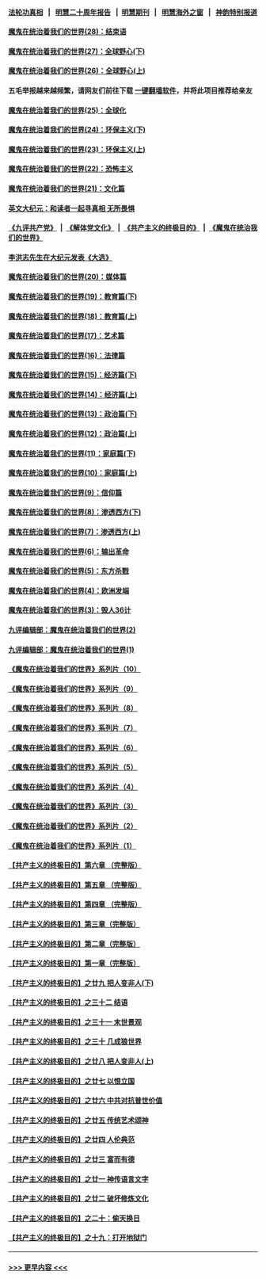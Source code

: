 #### [法轮功真相](https://github.com/gfw-breaker/truth/blob/master/README.md?t=0) &nbsp;&nbsp;|&nbsp;&nbsp; [明慧二十周年报告](https://github.com/gfw-breaker/mh-reports/blob/master/README.md?t=0) &nbsp;&nbsp;|&nbsp;&nbsp;[明慧期刊](https://github.com/gfw-breaker/mh-qikan) &nbsp;&nbsp;|&nbsp;&nbsp; [明慧海外之窗](https://github.com/gfw-breaker/mh-news/blob/master/README.md?t=0) &nbsp;&nbsp;|&nbsp;&nbsp; [神韵特别报道](https://github.com/gfw-breaker/mh-news/blob/master/shenyun.md?t=0)
#### [魔鬼在统治着我们的世界(28)：结束语](../pages/nsc422/n10936246.md?t=06151801) 
#### [魔鬼在统治着我们的世界(27)：全球野心(下)](../pages/nsc422/n10928319.md?t=06151801) 
#### [魔鬼在统治着我们的世界(26)：全球野心(上)](../pages/nsc422/n10900318.md?t=06151801) 
#### 五毛举报越来越频繁，请网友们前往下载 [一键翻墙软件](https://github.com/gfw-breaker/ssr-accounts)，并将此项目推荐给亲友
#### [魔鬼在统治着我们的世界(25)：全球化](../pages/nsc422/n10788205.md?t=06151801) 
#### [魔鬼在统治着我们的世界(24)：环保主义(下)](../pages/nsc422/n10695307.md?t=06151801) 
#### [魔鬼在统治着我们的世界(23)：环保主义(上)](../pages/nsc422/n10688613.md?t=06151801) 
#### [魔鬼在统治着我们的世界(22)：恐怖主义](../pages/nsc422/n10614727.md?t=06151801) 
#### [魔鬼在统治着我们的世界(21)：文化篇](../pages/nsc422/n10597706.md?t=06151801) 
#### [英文大纪元：和读者一起寻真相 无所畏惧](../pages/nsc422/n12542027.md?t=06151801) 
#### [《九评共产党》](https://github.com/begood0513/9ping.md/blob/master/README.md) &nbsp;|&nbsp; [《解体党文化》](../../../../jtdwh.md/blob/master/README.md)  &nbsp;|&nbsp; [《共产主义的终极目的》](../../../../gczydzjmd.md/blob/master/README.md) &nbsp;|&nbsp; [《魔鬼在统治我们的世界》](../../../../mgztzwmdsj.md/blob/master/README.md) 
#### [李洪志先生在大纪元发表《大选》](../pages/nsc422/n12534746.md?t=06151801) 
#### [魔鬼在统治着我们的世界(20)：媒体篇](../pages/nsc422/n10586579.md?t=06151801) 
#### [魔鬼在统治着我们的世界(19)：教育篇(下)](../pages/nsc422/n10564808.md?t=06151801) 
#### [魔鬼在统治着我们的世界(18)：教育篇(上)](../pages/nsc422/n10526970.md?t=06151801) 
#### [魔鬼在统治着我们的世界(17)：艺术篇](../pages/nsc422/n10499093.md?t=06151801) 
#### [魔鬼在统治着我们的世界(16)：法律篇](../pages/nsc422/n10485969.md?t=06151801) 
#### [魔鬼在统治着我们的世界(15)：经济篇(下)](../pages/nsc422/n10469975.md?t=06151801) 
#### [魔鬼在统治着我们的世界(14)：经济篇(上)](../pages/nsc422/n10457370.md?t=06151801) 
#### [魔鬼在统治着我们的世界(13)：政治篇(下)](../pages/nsc422/n10448270.md?t=06151801) 
#### [魔鬼在统治着我们的世界(12)：政治篇(上)](../pages/nsc422/n10444576.md?t=06151801) 
#### [魔鬼在统治着我们的世界(11)：家庭篇(下)](../pages/nsc422/n10440961.md?t=06151801) 
#### [魔鬼在统治着我们的世界(10)：家庭篇(上)](../pages/nsc422/n10435448.md?t=06151801) 
#### [魔鬼在统治着我们的世界(9)：信仰篇](../pages/nsc422/n10432159.md?t=06151801) 
#### [魔鬼在统治着我们的世界(8)：渗透西方(下)](../pages/nsc422/n10429603.md?t=06151801) 
#### [魔鬼在统治着我们的世界(7)：渗透西方(上)](../pages/nsc422/n10426013.md?t=06151801) 
#### [魔鬼在统治着我们的世界(6)：输出革命](../pages/nsc422/n10421536.md?t=06151801) 
#### [魔鬼在统治着我们的世界(5)：东方杀戮](../pages/nsc422/n10417707.md?t=06151801) 
#### [魔鬼在统治着我们的世界(4)：欧洲发端](../pages/nsc422/n10414890.md?t=06151801) 
#### [魔鬼在统治着我们的世界(3)：毁人36计](../pages/nsc422/n10411583.md?t=06151801) 
#### [九评编辑部：魔鬼在统治着我们的世界(2)](../pages/nsc422/n10410036.md?t=06151801) 
#### [九评编辑部：魔鬼在统治着我们的世界(1)](../pages/nsc422/n10406825.md?t=06151801) 
#### [《魔鬼在统治着我们的世界》系列片（10）](../pages/nsc422/n12292670.md?t=06151801) 
#### [《魔鬼在统治着我们的世界》系列片（9）](../pages/nsc422/n12290859.md?t=06151801) 
#### [《魔鬼在统治着我们的世界》系列片（8）](../pages/nsc422/n12287445.md?t=06151801) 
#### [《魔鬼在统治着我们的世界》系列片（7）](../pages/nsc422/n12283425.md?t=06151801) 
#### [《魔鬼在统治着我们的世界》系列片（6）](../pages/nsc422/n12282314.md?t=06151801) 
#### [《魔鬼在统治着我们的世界》系列片（5）](../pages/nsc422/n12281419.md?t=06151801) 
#### [《魔鬼在统治着我们的世界》系列片（4）](../pages/nsc422/n12274024.md?t=06151801) 
#### [《魔鬼在统治着我们的世界》系列片（3）](../pages/nsc422/n12271322.md?t=06151801) 
#### [《魔鬼在统治着我们的世界》系列片（2）](../pages/nsc422/n12269049.md?t=06151801) 
#### [《魔鬼在统治着我们的世界》系列片（1）](../pages/nsc422/n12267575.md?t=06151801) 
#### [【共产主义的终极目的】第六章 （完整版）](../pages/nsc422/n11428913.md?t=06151801) 
#### [【共产主义的终极目的】第五章 （完整版）](../pages/nsc422/n11428912.md?t=06151801) 
#### [【共产主义的终极目的】第四章 （完整版）](../pages/nsc422/n11428907.md?t=06151801) 
#### [【共产主义的终极目的】第三章（完整版）](../pages/nsc422/n11428848.md?t=06151801) 
#### [【共产主义的终极目的】第二章（完整版）](../pages/nsc422/n11428831.md?t=06151801) 
#### [【共产主义的终极目的】第一章（完整版）](../pages/nsc422/n11417651.md?t=06151801) 
#### [【共产主义的终极目的】之廿九 把人变非人(下)](../pages/nsc422/n11344140.md?t=06151801) 
#### [【共产主义的终极目的】之三十二 结语](../pages/nsc422/n11360535.md?t=06151801) 
#### [【共产主义的终极目的】之三十一 末世景观](../pages/nsc422/n11351129.md?t=06151801) 
#### [【共产主义的终极目的】之三十 几成狼世界](../pages/nsc422/n11348280.md?t=06151801) 
#### [【共产主义的终极目的】之廿八 把人变非人(上)](../pages/nsc422/n11340492.md?t=06151801) 
#### [【共产主义的终极目的】之廿七 以恨立国](../pages/nsc422/n11336944.md?t=06151801) 
#### [【共产主义的终极目的】之廿六 中共对抗普世价值](../pages/nsc422/n11324785.md?t=06151801) 
#### [【共产主义的终极目的】之廿五 传统艺术颂神](../pages/nsc422/n11296396.md?t=06151801) 
#### [【共产主义的终极目的】之廿四 人伦典范](../pages/nsc422/n11296397.md?t=06151801) 
#### [【共产主义的终极目的】之廿三 富而有德](../pages/nsc422/n11283598.md?t=06151801) 
#### [【共产主义的终极目的】之廿一 神传语言文字](../pages/nsc422/n11263265.md?t=06151801) 
#### [【共产主义的终极目的】之廿二 破坏修炼文化](../pages/nsc422/n11245728.md?t=06151801) 
#### [【共产主义的终极目的】之二十：偷天换日](../pages/nsc422/n11238846.md?t=06151801) 
#### [【共产主义的终极目的】之十九：打开地狱门](../pages/nsc422/n11206376.md?t=06151801) 

----
#### [ >>> 更早内容 <<< ](../indexes/nsc422-earlier.md)

